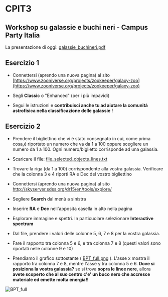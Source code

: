 # CPIT3 
## Workshop su galassie e buchi neri - Campus Party Italia


La presentazione di oggi: [galassie_buchineri.pdf](galassie_buchineri.pdf)

## Esercizio 1

- Connettersi (aprendo una nuova pagina) al sito [https://www.zooniverse.org/projects/zookeeper/galaxy-zoo](https://www.zooniverse.org/projects/zookeeper/galaxy-zoo)

- Segli **Classic** o "Enhanced" (per i più impavidi) 

- Segui le istruzioni e **contribuisci anche tu ad aiutare la comunità astrofisica nella classificazione delle galassie !**

## Esercizio 2

- Prendere il bigliettino che vi é stato consegnato in cui, come prima cosa,é riportato un numero che va da 1 a 100 oppure scegliere un numero da 1 a 100. Ogni numero/biglietto corrisponde ad una galassia. 

- Scaricare il file: [file_selected_objects_lines.txt](file_selected_objects_lines.txt )

- Trovare la riga (da 1 a 100) corrispondente alla vostra galassia. Verificare che la colonna 3 e 4 riporti RA e Dec del vostro bigliettino

- Connettersi (aprendo una nuova pagina) al sito http://skyserver.sdss.org/dr15/en/tools/explore/

- Segliere **Search** dal menù a sinistra

- Inserire **RA** e **Dec** nell'apposita casella in alto nella pagina 

- Esplorare immagine e spettri. In particuolare selezionare **Interactive spectrum**

- Dal file, prendere i valori delle colonne 5, 6, 7 e 8 per la vostra galassia. 

- Fare il rapporto tra colonna 5 e 6, e tra colonna 7 e 8 (questi valori sono riportati nelle colonne 9 e 10)

- Prendiamo il grafico sottostante ( [BPT_full.png](BPT_full.png) ). L'asse x mostra il rapporto tra colonna 7 e 8, mentre l'asse y tra colonna 5 e 6. 
**Dove si posiziona la vostra galassia?** se si trova **sopra le linee nere**, allora **avete scoperto che al suo centro c'e' un buco nero che accresce materiale ed emette molta energia!!**

![BPT_full](https://user-images.githubusercontent.com/8670711/61797652-1c67cb80-ae28-11e9-8f34-cad775222808.png)

